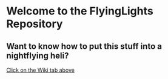 # Welcome to the FlyingLights Repository


## Want to know how to put this stuff into a nightflying heli?
<a href="https://github.com/FlyingLights/FlyingLights/wiki">Click on the Wiki tab above</a>
